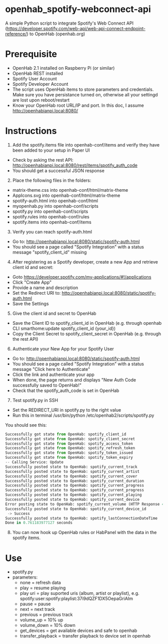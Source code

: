 # openhab_spotify-webconnect-api
A simple Python script to integrate Spotify's Web Connect API (https://developer.spotify.com/web-api/web-api-connect-endpoint-reference/) to OpenHab (openhab.org)

<h1>Prerequisite</h1>

* OpenHab 2.1 installed on Raspberry Pi (or similar)
* OpenHab REST installed
* Spotify User Account
* Spotify Developer Account
* The script uses OpenHab items to store parameters and credentials. Make sure you have persistance turned on, otherwise all your settingd are lost upon reboot/restart
* Know your OpenHab root URL/IP and port. In this doc, I assume http://openhabianpi.local:8080/

<h1>Instructions</h1>

1. Add the spotify.items file into openhab-conf/items and verify they have been added to your setup in Paper UI

* Check by asking the rest API: http://openhabianpi.local:8080/rest/items/spotify_auth_code
* You should get a successful JSON response

2. Place the following files in the folders:

* matrix-theme.css into openhab-conf/html/matrix-theme
* AppIcons.svg into openhab-conf/html/matrix-theme
* spotify-auth.html into openhab-conf/html
* myopenhab.py into openhab-conf/scripts
* spotify.py into openhab-conf/scripts
* spotify.rules into openhab-conf/rules
* spotify.items into openhab-conf/items

3. Verify you can reach spotify-auth.html

* Go to: http://openhabianpi.local:8080/static/spotify-auth.html
* You should see a page called "Spotify Integration" with a status message "spotify_client_id" missing

4. After registering as a Spotify developer, create a new App and retrieve client id and secret:

* Goto https://developer.spotify.com/my-applications/#!/applications
* Click "Create App"
* Provide a name and description
* Set the Redirect URI to:  http://openhabianpi.local:8080/static/spotify-auth.html
* Save the Settings

5. Give the client id and secret to OpenHab

* Save the Client ID to spotify_client_id in OpenHab (e.g. through openhab CLI smarthome:update spotify_client_id {your_id})
* Copy the Client Secret to spotify_client_secret in OpenHab (e.g. through the rest API)

6. Authenticate your New App for your Spotify User

* Go to: http://openhabianpi.local:8080/static/spotify-auth.html
* You should see a page called "Spotify Integration" with a status message "Click here to Authenticate"
* Click the link and authenticate your app
* When done, the page returns and displays "New Auth Code successfully saved to OpenHab!"
* Check that the spotify_auth_code is set in OpenHab

7. Test spotify.py in SSH

* Set the REDIRECT_URI in spotify.py to the right value
* Run this in terminal /usr/bin/python /etc/openhab2/scripts/spotify.py

You should see this:

```python
Successfully got state from OpenHab: spotify_client_id
Successfully got state from OpenHab: spotify_client_secret
Successfully got state from OpenHab: spotify_access_token
Successfully got state from OpenHab: spotify_refresh_token
Successfully got state from OpenHab: spotify_token_issued
Successfully got state from OpenHab: spotify_token_expiry
-- Calling Service: Update
Successfully posted state to OpenHab: spotify_current_track
Successfully posted state to OpenHab: spotify_current_artist
Successfully posted state to OpenHab: spotify_current_cover
Successfully posted state to OpenHab: spotify_current_duration
Successfully posted state to OpenHab: spotify_current_progress
Successfully posted state to OpenHab: spotify_current_progress
Successfully posted state to OpenHab: spotify_current_playing
Successfully posted state to OpenHab: spotify_current_device
Error posting state to OpenHab: spotify_current_volume (HTTP Response 400)
Successfully posted state to OpenHab: spotify_current_device_id
 -> Success
Successfully posted state to OpenHab: spotify_lastConnectionDateTime
Done in 0.761183977127 seconds
```

8. You can now hook up OpenHab rules or HabPanel with the data in the spotify items.

<h1>Use</h1>

* spotify.py
* parameters:
  * none = refresh data
  * play = resume playing
  * play uri = play suported uris (album, artist or playlist), e.g. spotify:user:spotify:playlist:37i9dQZF1DX5OepaGriAIm
  * pause = pause
  * next = next track
  * previous = previous track
  * volume_up = 10% up
  * volume_down = 10% down
  * get_devices = get available devices and safe to openhab
  * transfer_playback = transfer playback to device set in openhab
